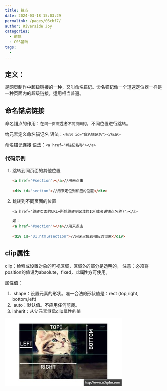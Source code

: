 ```yaml
---
title: 锚点
date: 2024-03-18 15:03:29
permalink: /pages/06cbf7/
author: Riverside Joy
categories:
  - 前端
  - CSS基础
tags:
  - 
---
```

## 定义：

是网页制作中超级链接的一种，又叫命名锚记。命名锚记像一个迅速定位器一样是一种页面内的超级链接，运用相当普遍。

## 命名锚点链接

命名锚点的作用：在`同一页面`或者`不同页面`的，不同位置进行跳转。

给元素定义命名锚记名
语法：`<标记 id="命名锚记名"></标记> `

命名锚记连接
语法：`<a href="#锚记名称"></a>`

### 代码示例

1. 跳转到同页面的其他位置

   ```html
   <a href="#section"></a>//用来点击
   
   <div id="section">//用来定位到相应的位置</div>
   ```

2. 跳转到不同页面的位置

   `<a href="跳转页面的URL+所想跳转到区域的ID(或者说锚点名称)"></a>`

   ```html
   如：
   <a href="#section"></a>//用来点击
   
   <div id="01.html#section">//用来定位到相应的位置</div>
   ```

## clip属性

clip：检索或设置对象的可视区域，区域外的部分是透明的，
	注意：必须将position的值设为absolute，fixed，此属性方可使用。

 属性值：

1. ​    shape：设置元素的形状。唯一合法的形状值是：rect (top,right, bottom,left)
2. ​    auto：默认值。不应用任何剪裁。
3. inherit：从父元素继承clip属性的值

![](15img/clip.jpg)







